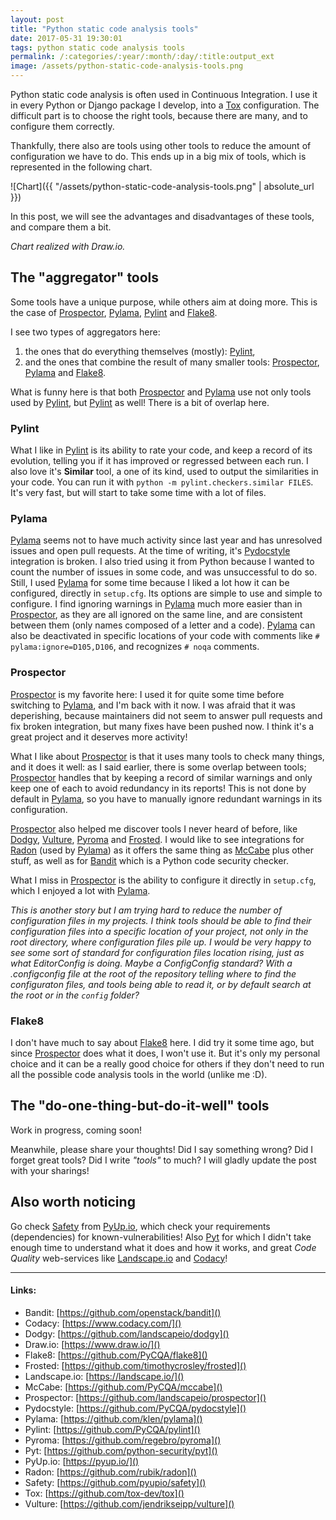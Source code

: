 ```yaml
---
layout: post
title: "Python static code analysis tools"
date: 2017-05-31 19:30:01
tags: python static code analysis tools
permalink: /:categories/:year/:month/:day/:title:output_ext
image: /assets/python-static-code-analysis-tools.png
---
```


Python static code analysis is often used in Continuous Integration.
I use it in every Python or Django package I develop,
into a [Tox][] configuration. The difficult part is to choose the right tools,
because there are many, and to configure them correctly.

Thankfully, there also are tools using other tools to reduce the amount
of configuration we have to do. This ends up in a big mix of tools, which
is represented in the following chart.

![Chart]({{ "/assets/python-static-code-analysis-tools.png" | absolute_url }})

In this post, we will see the advantages and disadvantages of these tools,
and compare them a bit.

<!--more-->
*Chart realized with Draw.io.*

## The "aggregator" tools
Some tools have a unique purpose, while others aim at doing more.
This is the case of [Prospector][], [Pylama][], [Pylint][] and [Flake8][].

I see two types of aggregators here:

1. the ones that do everything themselves (mostly): [Pylint][],
2. and the ones that combine the result of many smaller tools:
   [Prospector][], [Pylama][] and [Flake8][].

What is funny here is that both [Prospector][] and [Pylama][] use not only tools used
by [Pylint][], but [Pylint][] as well! There is a bit of overlap here.

### Pylint
What I like in [Pylint][] is its ability to rate your code, and keep a record
of its evolution, telling you if it has improved or regressed between
each run. I also love it's **Similar** tool, a one of its
kind, used to output the similarities in your code. You can run it with
`python -m pylint.checkers.similar FILES`.
It's very fast, but will start to take some time with a lot of files.

### Pylama
[Pylama][] seems not to have much activity since last year and has unresolved issues
and open pull requests. At the time of writing, it's [Pydocstyle][] integration
is broken. I also tried using it from Python because I wanted to count
the number of issues in some code, and was unsuccessful to do so.
Still, I used [Pylama][] for some time because I liked a lot how it can be
configured, directly in `setup.cfg`. Its options are simple to use
and simple to configure. I find ignoring warnings in [Pylama][] much more easier
than in [Prospector][], as they are all ignored on the same line, and are consistent
between them (only names composed of a letter and a code). [Pylama][] can also be
deactivated in specific locations of your code with comments like
`# pylama:ignore=D105,D106`, and recognizes `# noqa` comments.

### Prospector
[Prospector][] is my favorite here: I used it for quite some time before switching
to [Pylama][], and I'm back with it now. I was afraid that it was deperishing,
because maintainers did not seem to answer pull requests and fix broken
integration, but many fixes have been pushed now. I think it's a great project
and it deserves more activity!

What I like about [Prospector][] is that it uses many tools to check many things,
and it does it well: as I said earlier, there is some overlap between tools;
[Prospector][] handles that by keeping a record of similar warnings and only keep
one of each to avoid redundancy in its reports! This is not done by default
in [Pylama][], so you have to manually ignore redundant warnings in its
configuration.

[Prospector][] also helped me discover tools I never heard of before, like [Dodgy][],
[Vulture][], [Pyroma][] and [Frosted][]. I would like to see integrations for [Radon][]
(used by [Pylama][]) as it offers the same thing as [McCabe][] plus other stuff,
as well as for [Bandit][] which is a Python code security checker.

What I miss in [Prospector][] is the ability to configure it directly in
`setup.cfg`, which I enjoyed a lot with [Pylama][].

*This is another story but I am trying hard to reduce the number of configuration
files in my projects. I think tools should be able to find their configuration
files into a specific location of your project, not only in the root directory,
where configuration files pile up. I would be very happy to see some sort of
standard for configuration files location rising, just as what EditorConfig is
doing. Maybe a ConfigConfig standard? With a .configconfig file at the root of
the repository telling where to find the configuraton files, and tools being
able to read it, or by default search at the root or in the `config` folder?*

### Flake8
I don't have much to say about [Flake8][] here. I did try it some time ago,
but since [Prospector][] does what it does, I won't use it. But it's only my
personal choice and it can be a really good choice for others if they don't
need to run all the possible code analysis tools in the world (unlike me :D).

## The "do-one-thing-but-do-it-well" tools
Work in progress, coming soon!

Meanwhile, please share your thoughts! Did I say something wrong? Did I forget
great tools? Did I write *"tools"* to much?
I will gladly update the post with your sharings!

## Also worth noticing
Go check [Safety][] from [PyUp.io][], which check your requirements (dependencies)
for known-vulnerabilities! Also [Pyt][] for which I didn't take enough time
to understand what it does and how it works,
and great *Code Quality* web-services like [Landscape.io][] and [Codacy][]!

---

#### Links:

- Bandit: [https://github.com/openstack/bandit]()
- Codacy: [https://www.codacy.com/]()
- Dodgy: [https://github.com/landscapeio/dodgy]()
- Draw.io: [https://www.draw.io/]()
- Flake8: [https://github.com/PyCQA/flake8]()
- Frosted: [https://github.com/timothycrosley/frosted]()
- Landscape.io: [https://landscape.io/]()
- McCabe: [https://github.com/PyCQA/mccabe]()
- Prospector: [https://github.com/landscapeio/prospector]()
- Pydocstyle: [https://github.com/PyCQA/pydocstyle]()
- Pylama: [https://github.com/klen/pylama]()
- Pylint: [https://github.com/PyCQA/pylint]()
- Pyroma: [https://github.com/regebro/pyroma]()
- Pyt: [https://github.com/python-security/pyt]()
- PyUp.io: [https://pyup.io/]()
- Radon: [https://github.com/rubik/radon]()
- Safety: [https://github.com/pyupio/safety]()
- Tox: [https://github.com/tox-dev/tox]()
- Vulture: [https://github.com/jendrikseipp/vulture]()

[Bandit]: https://github.com/openstack/bandit
[Codacy]: https://www.codacy.com/
[Dodgy]: https://github.com/landscapeio/dodgy
[Draw.io]: https://www.draw.io/
[Flake8]: https://github.com/PyCQA/flake8
[Frosted]: https://github.com/timothycrosley/frosted
[Landscape.io]: https://landscape.io/
[McCabe]: https://github.com/PyCQA/mccabe
[Prospector]: https://github.com/landscapeio/prospector
[Pydocstyle]: https://github.com/PyCQA/pydocstyle
[Pylama]: https://github.com/klen/pylama
[Pylint]: https://github.com/PyCQA/pylint
[Pyroma]: https://github.com/regebro/pyroma
[Pyt]: https://github.com/python-security/pyt
[PyUp.io]: https://pyup.io/
[Radon]: https://github.com/rubik/radon
[Safety]: https://github.com/pyupio/safety
[Tox]: https://github.com/tox-dev/tox
[Vulture]: https://github.com/jendrikseipp/vulture
